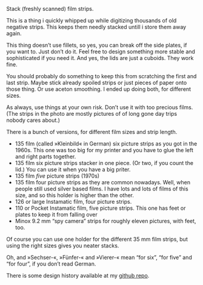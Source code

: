 Stack (freshly scanned) film strips.

This is a thing i quickly whipped up while digitizing thousands of old negative strips. This keeps them needly stacked untill i store them away again.

This thing doesn’t use  fillets, so yes, you can break off the side plates, if you want to. Just don’t do it. Feel free to design something more stable and sophisticated if you need it. And yes, the lids are just a cuboids. They work fine.

You should probably do something to keep this from scratching the first and last strip. Maybe stick already spoiled strips or just pieces of paper onto those thing. Or use aceton smoothing. I ended up doing both, for different sizes.

As always, use things at your own risk. Don’t use it with too precious films. (The strips in the photo are mostly pictures of of long gone day trips nobody cares about.)

There is a bunch of versions, for different film sizes and strip length.

* 135 film (called »Kleinbild« in German) six picture strips as you got in the 1960s. This one was too big for my printer and you have to glue the left and right parts together.
* 135 film six picture strips stacker in one piece. (Or two, if you count the lid.) You can use it when you have a big priter.
* 135 film *five* picture strips (1970s)
* 135 film four picture strips as they are common nowadays. Well, when people still used silver based films. I have lots and lots of films of this size, and so this holder is higher than the other.
* 126 or large Instamatic film, four picture strips.
* 110 or Pocket Instamatic film, five picture strips. This one has feet or plates to keep it from falling over
* Minox 9.2 mm “spy camera” strips for roughly eleven pictures, with feet, too.

Of course you can use one holder for the different 35 mm film strips, but using the right sizes gives you neater stacks.

Oh, and »Sechser-«, »Fünfer-« and »Vierer-« mean “for six”, “for five” and “for four”, if you don’t read German.


There is some design history available at my [github repo](https://github.com/ospalh/3d-printing/tree/develop/Filmstreifenstapler).
